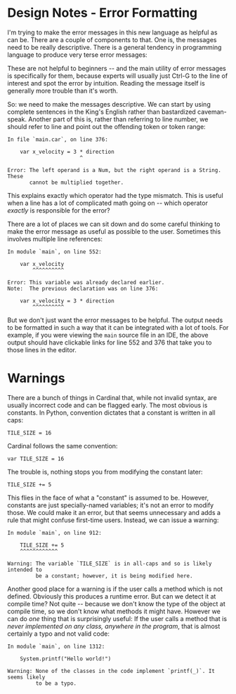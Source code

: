 # Design Notes - Error Formatting

I'm trying to make the error messages in this new language as helpful as can
be. There are a couple of components to that. One is, the messages need to be
really descriptive. There is a general tendency in programming language to
produce very terse error messages:

These are not helpful to beginners -- and the main utility of error messages
is specifically for them, because experts will usually just Ctrl-G to the
line of interest and spot the error by intuition. Reading the message itself is
generally more trouble than it's worth.

So: we need to make the messages descriptive. We can start by using complete
sentences in the King's English rather than bastardized caveman-speak. Another
part of this is, rather than referring to line number, we should refer to line
and point out the offending token or token range:

```
In file `main.car`, on line 376:
    
    var x_velocity = 3 * direction
                       ^

Error: The left operand is a Num, but the right operand is a String. These
       cannot be multiplied together.
```

This explains exactly which operator had the type mismatch. This is useful 
when a line has a lot of complicated math going on -- which operator *exactly*
is responsible for the error?

There are a lot of places we can sit down and do some careful thinking to
make the error message as useful as possible to the user. Sometimes this
involves multiple line references:

```
In module `main`, on line 552:

    var x_velocity
        ^^^^^^^^^^

Error: This variable was already declared earlier.
Note:  The previous declaration was on line 376:

    var x_velocity = 3 * direction
        ^^^^^^^^^^
```

But we don't just want the error messages to be helpful. The output needs to
be formatted in such a way that it can be integrated with a lot of tools. For
example, if you were viewing the `main` source file in an IDE, the above output
should have clickable links for line 552 and 376 that take you to those lines
in the editor. 

# Warnings

There are a bunch of things in Cardinal that, while not invalid syntax, are
usually incorrect code and can be flagged early. The most obvious is constants.
In Python, convention dictates that a constant is written in all caps:

    TILE_SIZE = 16

Cardinal follows the same convention:

    var TILE_SIZE = 16

The trouble is, nothing stops you from modifying the constant later:

    TILE_SIZE += 5

This flies in the face of what a "constant" is assumed to be. However,
constants are just specially-named variables; it's not an error to modify
those. We could make it an error, but that seems unnecessary and adds a rule
that might confuse first-time users. Instead, we can issue a warning:

```
In module `main`, on line 912:
    
    TILE_SIZE += 5
    ^^^^^^^^^^^^

Warning: The variable `TILE_SIZE` is in all-caps and so is likely intended to
         be a constant; however, it is being modified here.
```

Another good place for a warning is if the user calls a method which is not
defined. Obviously this produces a runtime error. But can we detect it at
compile time? Not quite -- because we don't know the type of the object at
compile time, so we don't know what methods it might have. However we can do
*one* thing that is surprisingly useful: If the user calls a method that is
*never implemented on any class, anywhere in the program*, that is almost
certainly a typo and not valid code:

```
In module `main`, on line 1312:

    System.printf("Hello world!")

Warning: None of the classes in the code implement `printf(_)`. It seems likely
         to be a typo.
```


